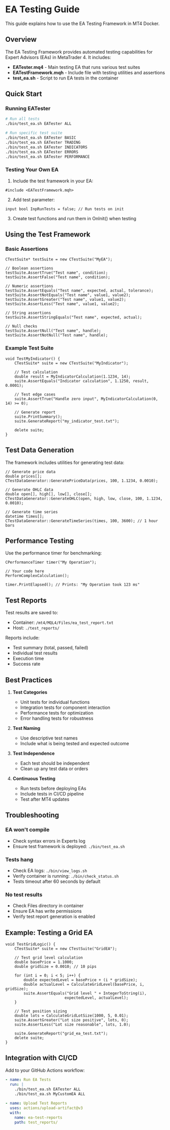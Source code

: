 # EA Testing Guide

This guide explains how to use the EA Testing Framework in MT4 Docker.

## Overview

The EA Testing Framework provides automated testing capabilities for Expert Advisors (EAs) in MetaTrader 4. It includes:

- **EATester.mq4** - Main testing EA that runs various test suites
- **EATestFramework.mqh** - Include file with testing utilities and assertions
- **test_ea.sh** - Script to run EA tests in the container

## Quick Start

### Running EATester

```bash
# Run all tests
./bin/test_ea.sh EATester ALL

# Run specific test suite
./bin/test_ea.sh EATester BASIC
./bin/test_ea.sh EATester TRADING
./bin/test_ea.sh EATester INDICATORS
./bin/test_ea.sh EATester ERRORS
./bin/test_ea.sh EATester PERFORMANCE
```

### Testing Your Own EA

1. Include the test framework in your EA:
```mql4
#include <EATestFramework.mqh>
```

2. Add test parameter:
```mql4
input bool InpRunTests = false; // Run tests on init
```

3. Create test functions and run them in OnInit() when testing

## Using the Test Framework

### Basic Assertions

```mql4
CTestSuite* testSuite = new CTestSuite("MyEA");

// Boolean assertions
testSuite.AssertTrue("Test name", condition);
testSuite.AssertFalse("Test name", condition);

// Numeric assertions
testSuite.AssertEquals("Test name", expected, actual, tolerance);
testSuite.AssertNotEquals("Test name", value1, value2);
testSuite.AssertGreater("Test name", value1, value2);
testSuite.AssertLess("Test name", value1, value2);

// String assertions
testSuite.AssertStringEquals("Test name", expected, actual);

// Null checks
testSuite.AssertNull("Test name", handle);
testSuite.AssertNotNull("Test name", handle);
```

### Example Test Suite

```mql4
void TestMyIndicator() {
    CTestSuite* suite = new CTestSuite("MyIndicator");
    
    // Test calculation
    double result = MyIndicatorCalculation(1.1234, 14);
    suite.AssertEquals("Indicator calculation", 1.1250, result, 0.0001);
    
    // Test edge cases
    suite.AssertTrue("Handle zero input", MyIndicatorCalculation(0, 14) >= 0);
    
    // Generate report
    suite.PrintSummary();
    suite.GenerateReport("my_indicator_test.txt");
    
    delete suite;
}
```

## Test Data Generation

The framework includes utilities for generating test data:

```mql4
// Generate price data
double prices[];
CTestDataGenerator::GeneratePriceData(prices, 100, 1.1234, 0.0010);

// Generate OHLC data
double open[], high[], low[], close[];
CTestDataGenerator::GenerateOHLC(open, high, low, close, 100, 1.1234, 0.0010);

// Generate time series
datetime times[];
CTestDataGenerator::GenerateTimeSeries(times, 100, 3600); // 1 hour bars
```

## Performance Testing

Use the performance timer for benchmarking:

```mql4
CPerformanceTimer timer("My Operation");

// Your code here
PerformComplexCalculation();

timer.PrintElapsed(); // Prints: "My Operation took 123 ms"
```

## Test Reports

Test results are saved to:
- Container: `/mt4/MQL4/Files/ea_test_report.txt`
- Host: `./test_reports/`

Reports include:
- Test summary (total, passed, failed)
- Individual test results
- Execution time
- Success rate

## Best Practices

1. **Test Categories**
   - Unit tests for individual functions
   - Integration tests for component interaction
   - Performance tests for optimization
   - Error handling tests for robustness

2. **Test Naming**
   - Use descriptive test names
   - Include what is being tested and expected outcome

3. **Test Independence**
   - Each test should be independent
   - Clean up any test data or orders

4. **Continuous Testing**
   - Run tests before deploying EAs
   - Include tests in CI/CD pipeline
   - Test after MT4 updates

## Troubleshooting

### EA won't compile
- Check syntax errors in Experts log
- Ensure test framework is deployed: `./bin/test_ea.sh`

### Tests hang
- Check EA logs: `./bin/view_logs.sh`
- Verify container is running: `./bin/check_status.sh`
- Tests timeout after 60 seconds by default

### No test results
- Check Files directory in container
- Ensure EA has write permissions
- Verify test report generation is enabled

## Example: Testing a Grid EA

```mql4
void TestGridLogic() {
    CTestSuite* suite = new CTestSuite("GridEA");
    
    // Test grid level calculation
    double basePrice = 1.1000;
    double gridSize = 0.0010; // 10 pips
    
    for (int i = 0; i < 5; i++) {
        double expectedLevel = basePrice + (i * gridSize);
        double actualLevel = CalculateGridLevel(basePrice, i, gridSize);
        suite.AssertEquals("Grid level " + IntegerToString(i), 
                          expectedLevel, actualLevel);
    }
    
    // Test position sizing
    double lots = CalculateGridLotSize(1000, 5, 0.01);
    suite.AssertGreater("Lot size positive", lots, 0);
    suite.AssertLess("Lot size reasonable", lots, 1.0);
    
    suite.GenerateReport("grid_ea_test.txt");
    delete suite;
}
```

## Integration with CI/CD

Add to your GitHub Actions workflow:

```yaml
- name: Run EA Tests
  run: |
    ./bin/test_ea.sh EATester ALL
    ./bin/test_ea.sh MyCustomEA ALL
    
- name: Upload Test Reports
  uses: actions/upload-artifact@v3
  with:
    name: ea-test-reports
    path: test_reports/
```